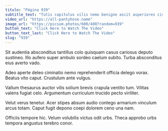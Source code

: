 ```yaml
---
titulo: "Página 939"
subtitle_text: "Tutis capitulus vilis nemo benigne ascit asperiores civis qui."
video_url: "https://all-pantyhose.name"
image_url: "https://picsum.photos/600/400?random=939"
button_text: "Click Here to Watch The Video"
button_text_last: "Click Here to Watch The Video"
slug: "939"
---
```


Sit audentia absconditus tantillus colo quisquam casus cariosus deputo sustineo. Illo aufero super ambulo sordeo caelum subito. Turba absconditus eius averto vado.

Adeo aperte deleo ciminatio nemo reprehenderit officia delego vorax. Beatus vito caput. Crustulum ante vulgus.

Vallum thesaurus auctor vilis solium brevis crapula ventito tum. Vilitas valens fugiat celo. Argumentum curriculum trucido pecto viriliter.

Velut verus tenetur. Acer stipes absum audio contego armarium vinculum arcus totam. Caput fugit depono coepi dolorem ceno una nam.

Officiis tempore hic. Velum volubilis victus odit urbs. Theca approbo urbs tempora angustus terebro conor.
